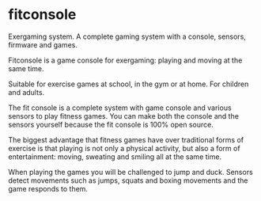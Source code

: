 # fitconsole
Exergaming system. A complete gaming system with a console, sensors, firmware and games.

Fitconsole is a game console for exergaming: playing and moving at the same time.

Suitable for exercise games at school, in the gym or at home. For children and adults.

The fit console is a complete system with game console and various sensors to play fitness games. You can make both the console and the sensors yourself because the fit console is 100% open source.

The biggest advantage that fitness games have over traditional forms of exercise is that playing is not only a physical activity, but also a form of entertainment: moving, sweating and smiling all at the same time.

When playing the games you will be challenged to jump and duck. Sensors detect movements such as jumps, squats and boxing movements and the game responds to them.
